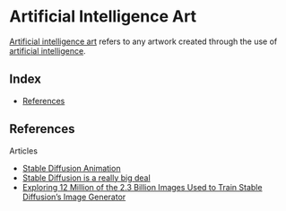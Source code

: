 # Artificial Intelligence Art

[Artificial intelligence art](https://en.wikipedia.org/wiki/Artificial_intelligence_art) refers to any artwork created through the use of [artificial intelligence](https://en.wikipedia.org/wiki/Artificial_intelligence).

## Index

* [References](#references)

## References

Articles
* [Stable Diffusion Animation](https://replicate.com/andreasjansson/stable-diffusion-animation)
* [Stable Diffusion is a really big deal](https://simonwillison.net/2022/Aug/29/stable-diffusion/)
* [Exploring 12 Million of the 2.3 Billion Images Used to Train Stable Diffusion’s Image Generator](https://waxy.org/2022/08/exploring-12-million-of-the-images-used-to-train-stable-diffusions-image-generator/)
